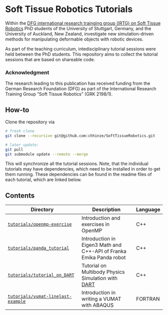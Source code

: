 # Soft Tissue Robotics Tutorials

Within the [DFG international research trainging group (IRTG) on Soft Tissue Robotics](https://www.str.uni-stuttgart.de/) PhD students of the University of Stuttgart, Germany, and the University of Auckland, New Zealand, investigate new simulation-driven methods for manipulating deformable objects with robotic devices. 


As part of the teaching curriculum, intedisciplinary tutorial sessions were held between the PhD students. This repository aims to collect the tutorial sessions that are based on shareable code.

### Acknowledgment

The research leading to this publication has received funding from the German Research Foundation (DFG) as part of the International Research Training Group “Soft Tissue Robotics” (GRK 2198/1). 

## How-to

Clone the repository via 

```sh
# fresh clone
git clone --recursive git@github.com:chhinze/SoftTissueRobotics.git

# later update:
git pull
git submodule update --remote --merge
```

This will synchronize all the tutorial sessions. Note, that the individual tutorials may have dependencies, which need to be installed in order to get them running. These dependencies can be found in the readme files of each tutorial, which are linked below. 

## Contents

| Directory                          | Description | Language |
| ---------------------------------- | ----------- |----------|
| [`tutorials/openmp-exercise`](https://github.com/maierbn/openmp-exercise/blob/master/README.md) | Introduction and exercises in OpenMP | C++ |
| [`tutorials/panda_tutorial`](https://github.com/chhinze/panda_tutorial/blob/master/Readme.md) | Introduction in Eigen3 Math and C++-API of Franka Emika Panda robot | C++ |
| [`tutorials/tutorial_on_DART`](https://github.com/markuswnuk91/tutorial_on_DART/blob/master/README.md)       | Tutorial on Multibody Physics Simulation with [DART](http://dartsim.github.io/) | C++ |
| [`tutorials/vumat-linelast-example`](https://github.com/harnoorsaini/vumat-linelast-example/blob/master/readme.md) | Introduction in writing a VUMAT with ABAQUS | FORTRAN |
